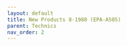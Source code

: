 ```yaml
---
layout: default
title: New Products 8-1980 (EPA-A505)
parent: Technics
nav_order: 2
---
```


<div id="adobe-dc-view" style="height: 80vh;">
	<script src="https://acrobatservices.adobe.com/view-sdk/viewer.js"></script>
	<script type="text/javascript">
		document.addEventListener("adobe_dc_view_sdk.ready", function(){ 
			var adobeDCView = new AdobeDC.View({clientId: "5aca0821dfc443928ce227808de9010e", divId: "adobe-dc-view"});
			adobeDCView.previewFile({
				content:{location: {url: "/assets/pdfs/Technics_NP8-1980.pdf"}},
				metaData:{fileName: "Technics_NP8-1980.pdf"}
			}, {defaultViewMode: "FIT_WIDTH", showAnnotationTools: false});
		});
	</script>
	<br class="clear"/>
</div>

